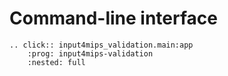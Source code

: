 # Command-line interface

```{eval-rst}
.. click:: input4mips_validation.main:app
    :prog: input4mips-validation
    :nested: full
```
